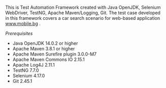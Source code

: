 This is Test Automation Framework created with Java OpenJDK, Selenium WebDriver, TestNG, Apache Maven/Logging, Git. The test case developed in this framework covers a car search scenario for web-based application www.mobile.bg .

*Prerequisites*
- Java OpenJDK 14.0.2 or higher
- Apache Maven 3.8.1 or higher
- Apache Maven Surefire plugin 3.0.0-M7
- Apache Maven Commons IO 2.15.1
- Apache Log4J 2.11.1
- TestNG 7.7.0
- Selenium 4.17.0
- Git 2.45.1